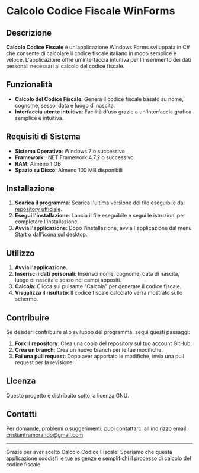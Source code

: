 # Calcolo Codice Fiscale WinForms

## Descrizione

**Calcolo Codice Fiscale** è un'applicazione Windows Forms sviluppata in C# che consente di calcolare il codice fiscale italiano in modo semplice e veloce. L'applicazione offre un'interfaccia intuitiva per l'inserimento dei dati personali necessari al calcolo del codice fiscale.

## Funzionalità

- **Calcolo del Codice Fiscale**: Genera il codice fiscale basato su nome, cognome, sesso, data e luogo di nascita.
- **Interfaccia utente intuitiva**: Facilità d'uso grazie a un'interfaccia grafica semplice e intuitiva.

## Requisiti di Sistema

- **Sistema Operativo**: Windows 7 o successivo
- **Framework**: .NET Framework 4.7.2 o successivo
- **RAM**: Almeno 1 GB
- **Spazio su Disco**: Almeno 100 MB disponibili

## Installazione

1. **Scarica il programma**: Scarica l'ultima versione del file eseguibile dal [repository ufficiale](https://github.com/Filshy/formCodiceFiscale/tree/master).
2. **Esegui l'installazione**: Lancia il file eseguibile e segui le istruzioni per completare l'installazione.
3. **Avvia l'applicazione**: Dopo l'installazione, avvia l'applicazione dal menu Start o dall'icona sul desktop.

## Utilizzo

1. **Avvia l'applicazione**.
2. **Inserisci i dati personali**: Inserisci nome, cognome, data di nascita, luogo di nascita e sesso nei campi appositi.
3. **Calcola**: Clicca sul pulsante "Calcola" per generare il codice fiscale.
4. **Visualizza il risultato**: Il codice fiscale calcolato verrà mostrato sullo schermo.

## Contribuire

Se desideri contribuire allo sviluppo del programma, segui questi passaggi:

1. **Fork il repository**: Crea una copia del repository sul tuo account GitHub.
2. **Crea un branch**: Crea un nuovo branch per le tue modifiche.
3. **Fai una pull request**: Dopo aver apportato le modifiche, invia una pull request per la revisione.

## Licenza

Questo progetto è distribuito sotto la licenza GNU.

## Contatti

Per domande, problemi o suggerimenti, puoi contattarci all'indirizzo email: cristianframorando@gmail.com

---

Grazie per aver scelto Calcolo Codice Fiscale! Speriamo che questa applicazione soddisfi le tue esigenze e semplifichi il processo di calcolo del codice fiscale.
